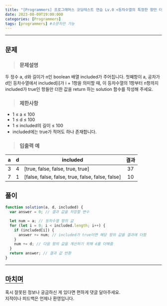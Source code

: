 ```yaml
---
title: "[Programmers] 프로그래머스 코딩테스트 연습 Lv.0 <등차수열의 특정한 항만 더하기>"
date: 2023-08-09T19:00:000
categories: [Programmers]
tags: [programmers] #소문자만 가능
---
```


---

## <b>문제</b>

<h3><blockquote>문제설명
</blockquote></h3>

두 정수 a, d와 길이가 n인 boolean 배열 included가 주어집니다. 첫째항이 a, 공차가 d인 등차수열에서 included[i]가 i + 1항을 의미할 때, 이 등차수열의 1항부터 n항까지 included가 true인 항들만 더한 값을 return 하는 solution 함수를 작성해 주세요.

<h3><blockquote>제한사항
</blockquote></h3>

- 1 ≤ a ≤ 100
- 1 ≤ d ≤ 100
- 1 ≤ included의 길이 ≤ 100
- included에는 true가 적어도 하나 존재합니다.

<h3><blockquote>입출력 예
</blockquote></h3>

| a   |  d  | included                                         | 결과 |
| --- | :-: | ------------------------------------------------ | :--: |
| 3   |  4  | [true, false, false, true, true]                 |  37  |
| 7   |  1  | [false, false, false, true, false, false, false] |  10  |

## <b>풀이</b>

```js
function solution(a, d, included) {
  var answer = 0; // 결과 값을 저장할 변수

  let num = a; // 등차수열 항의 값
  for (let i = 0; i < included.length; i++) {
    if (included[i]) {
      answer += num; // included가 true이면 해당 항의 값을 결과에 더함
    }
    num += d; // 다음 항의 값을 계산하기 위해 d를 더해줌
  }
  return answer; // 결과 값 반환
}
```

---

## <b style="border-bottom:2px solid gray"><b>마치며</b></b>

<P>혹시 잘못된 정보나 궁금하신 게 있다면 편하게 댓글 달아주세요.<br/>
지적이나 피드백은 언제나 환영입니다.</p>
